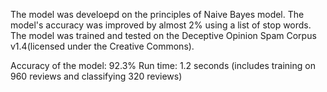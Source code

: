 The model was develoepd on the principles of Naive Bayes model. 
The model's accuracy was improved by almost 2% using a list of stop words. 
The model was trained and tested on the Deceptive Opinion Spam Corpus v1.4(licensed under the Creative Commons).

Accuracy of the model: 92.3%
Run time: 1.2 seconds (includes training on 960 reviews and classifying 320 reviews) 
